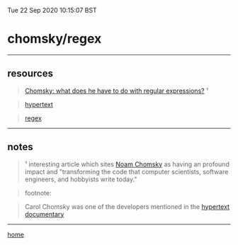 Tue 22 Sep 2020 10:15:07 BST

# chomsky/regex

_____

## resources

> [Chomsky: what does he have to do with regular expressions?](https://www.linux.com/news/exploring-linguistics-behind-regular-expressions/) ¹

> [hypertext](./hypertext-documentary.md) 

> [regex](./bash-reg-expressions.md)

___

## notes

> ¹ interesting article which sites [Noam Chomsky]() as having an profound impact and "transforming the code that computer scientists, software engineers, and hobbyists write today." 

> footnote:

> Carol Chomsky was one of the developers mentioned in the [hypertext documentary](https://archive.org/details/AndyVanDamHypertextFilm)

___

[home](./home.md) 

